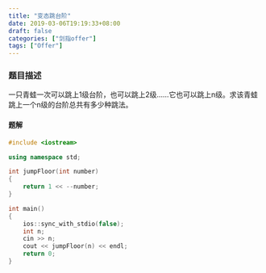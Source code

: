 ```yaml
---
title: "变态跳台阶"
date: 2019-03-06T19:19:33+08:00
draft: false
categories: ["剑指offer"]
tags: ["Offer"]
---
```


### 题目描述

一只青蛙一次可以跳上1级台阶，也可以跳上2级……它也可以跳上n级。求该青蛙跳上一个n级的台阶总共有多少种跳法。

#### 题解

```c++
#include <iostream>

using namespace std;

int jumpFloor(int number)
{
	return 1 << --number;
}

int main()
{
	ios::sync_with_stdio(false);
	int n;
	cin >> n;
	cout << jumpFloor(n) << endl;
	return 0;
}
```
